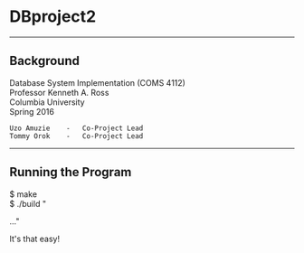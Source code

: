 # DBproject2

--------------------------
Background
--------------------------

Database System Implementation (COMS 4112)  
Professor Kenneth A. Ross  
Columbia University  
Spring 2016  

    Uzo Amuzie    -   Co-Project Lead
    Tommy Orok    -   Co-Project Lead


--------------------------
Running the Program
--------------------------

$ make  
$ ./build "<K> <P> <int> ..."

It's that easy!

